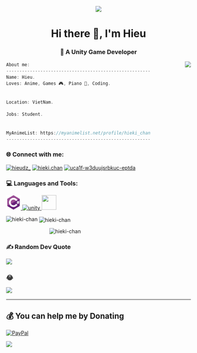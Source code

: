 <div align="center">
<img src="https://imgur.com/rh2WUcR.gif">
</div>

<!--
**hieki-chan/hieki-chan** is a ✨ _special_ ✨ repository because its `README.md` (this file) appears on your GitHub profile.

Here are some ideas to get you started:

- 🔭 I’m currently working on ...
- 🌱 I’m currently learning ...
- 👯 I’m looking to collaborate on ...
- 🤔 I’m looking for help with ...
- 💬 Ask me about ...
- 📫 How to reach me: ...
- 😄 Pronouns: ...
- ⚡ Fun fact: ...
-->

<h1 align="center">Hi there 👋, I'm Hieu</h1>
<h3 align="center">💫 A Unity Game Developer</h3>

<div>
  <div align="center">
    
<img src="https://media.giphy.com/media/wkW0maGDN1eSc/giphy.gif" height = "500px" align="right">
  </div>

```csharp
About me:
-------------------------------------------------------
Name: Hieu.
Loves: Anime, Games 🎮, Piano 🎹, Coding.


Location: VietNam.

Jobs: Student.


MyAnimeList: https://myanimelist.net/profile/hieki_chan
-------------------------------------------------------
```
</div>

<div>

<h3 align="left">🌐 Connect with me:</h3>
<p align="left">
<a href="https://twitter.com/hieudz_" target="blank"><img align="center" src="https://raw.githubusercontent.com/rahuldkjain/github-profile-readme-generator/master/src/images/icons/Social/twitter.svg" alt="hieudz_" height="30" width="40" /></a>
<a href="https://fb.com/hieki.chan" target="blank"><img align="center" src="https://raw.githubusercontent.com/rahuldkjain/github-profile-readme-generator/master/src/images/icons/Social/facebook.svg" alt="hieki.chan" height="30" width="40" /></a>
<a href="https://www.youtube.com/c/uca1f-w3duujsrbkuc-eptda" target="blank"><img align="center" src="https://raw.githubusercontent.com/rahuldkjain/github-profile-readme-generator/master/src/images/icons/Social/youtube.svg" alt="uca1f-w3duujsrbkuc-eptda" height="30" width="40" /></a>
</p>

<h3 align="left">💻 Languages and Tools:</h3>
<p align="left"> 
  <a href="https://www.w3schools.com/cs/" target="_blank" rel="noreferrer"> <img src="https://raw.githubusercontent.com/devicons/devicon/master/icons/csharp/csharp-original.svg" alt="csharp" width="40" height="40"/> </a> 
  <a href="https://unity.com/" target="_blank" rel="noreferrer"> <img src="https://www.vectorlogo.zone/logos/unity3d/unity3d-icon.svg" alt="unity" width="40" height="40"/> </a> 
  <a href="https://blender.org/" target="_blank" rel="noreferrer"> <img src="https://upload.wikimedia.org/wikipedia/commons/thumb/a/a5/Blender.svg/2048px-Blender.svg.png" width="40" height="40"/> </a> 
</p>

<p><img align="left" src="https://github-readme-stats.vercel.app/api/top-langs?username=hieki-chan&show_icons=true&locale=en&layout=compact" alt="hieki-chan" /></p>

<p>&nbsp;<img align="center" src="https://github-readme-stats.vercel.app/api?username=hieki-chan&show_icons=true&locale=en" alt="hieki-chan" /></p>

<p><img style = "display: block; margin-left: auto; margin-right: auto; width: 50%;" align="center" src="https://github-readme-streak-stats.herokuapp.com/?user=hieki-chan&" alt="hieki-chan" /></p>

<!--### 🔝 Top Contributed Repo
![](https://github-contributor-stats.vercel.app/api?username=hieki-chan&limit=5&theme=flat&combine_all_yearly_contributions=true)
-->

### ✍️ Random Dev Quote
![](https://quotes-github-readme.vercel.app/api?type=horizontal&theme=radical)


### 😂 
<img src='https://randommeme-five.vercel.app/' style="height: 400px;"/>

---

  ## 💰 You can help me by Donating
  [![PayPal](https://img.shields.io/badge/PayPal-00457C?style=for-the-badge&logo=paypal&logoColor=white)](https://paypal.me/hiekiChan) 


[![](https://visitcount.itsvg.in/api?id=hieki-chan&icon=5&color=1)](https://visitcount.itsvg.in)

